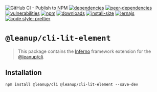 ![GitHub CI - Publish to NPM](https://github.com/leanupjs/leanup/workflows/GitHub%20CI%20-%20Publish%20to%20NPM/badge.svg)
[![dependencies][dependencies]][dependencies-url]
[![peer-dependencies][peer-dependencies]][peer-dependencies-url]
[![vulnerabilities][vulnerabilities]][vulnerabilities-url]
[![npm][npm]][npm-url]
[![downloads][downloads]][downloads-url]
[![install-size][install-size]][install-size-url]
[![lernajs][lernajs]][lernajs-url]
[![code style: prettier](https://img.shields.io/badge/code_style-prettier-ff69b4.svg)](https://github.com/prettier/prettier)

[npm]: https://img.shields.io/npm/v/@leanup/cli-lit-element
[npm-url]: https://www.npmjs.com/package/@leanup/cli-lit-element
[dependencies]: https://david-dm.org/leanupjs/leanup/release%2F1.0/status.svg?path=packages/cli/frameworks/lit-element
[dependencies-url]: https://david-dm.org/leanupjs/leanup/release%2F1.0?path=packages/cli/frameworks/lit-element
[peer-dependencies]: https://img.shields.io/david/peer/leanupjs/leanup?path=packages/cli/frameworks/lit-element
[peer-dependencies-url]: https://david-dm.org/leanupjs/leanup/release%2F1.0?path=packages/cli/frameworks/lit-element&type=peer
[vulnerabilities]: https://snyk.io/test/npm/@leanup/cli-lit-element/badge.svg
[vulnerabilities-url]: https://snyk.io/test/npm/@leanup/cli-lit-element
[downloads]: https://img.shields.io/npm/dt/@leanup/cli-lit-element
[downloads-url]: https://npmcharts.com/compare/@leanup/cli-lit-element?minimal=true
[install-size]: https://packagephobia.now.sh/badge?p=@leanup/cli-lit-element
[install-size-url]: https://packagephobia.now.sh/result?p=@leanup/cli-lit-element
[lernajs]: https://img.shields.io/badge/managed%20with-lerna-blueviolet
[lernajs-url]: https://lerna.js.org

# `@leanup/cli-lit-element`

> This package contains the [Inferno](https://lit-elementjs.org) framework extension for the [@leanup/cli](https://www.npmjs.com/package/@leanup/cli).

## Installation

`npm install @leanup/cli @leanup/cli-lit-element --save-dev`
